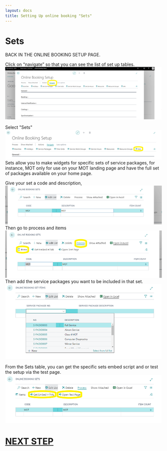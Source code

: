 ```yaml
---
layout: docs
title: Setting Up online booking "Sets"
---
```

# Sets
BACK IN THE ONLINE BOOKING SETUP PAGE.

Click on “navigate” so that you can see the list of set up tables.
![](media/garagehive-onlinebooking-5.png)

Select "Sets"
![](media/garagehive-onlinebooking-27.png) 
Sets allow you to make widgets for specific sets of service packages, for instance, MOT only for use on your MOT landing page and have the full set of packages available on your home page. 

Give your set a code and description,
![](media/garagehive-onlinebooking-28.png)
Then go to process and items 
![](media/garagehive-onlinebooking-29.png) 
Then add the service packages you want to be included in that set. 
![](media/garagehive-onlinebooking-30.png)

From the Sets table, you can get the specific sets embed script and or test the setup via the test page. 
![](media/garagehive-onlinebooking-31.png)


# [NEXT STEP](/docs/garagehive-onlinebooking-testing.html)